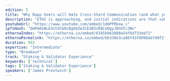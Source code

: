```yaml
---
edition: 5
title: "Why Dapp Users will Hate Cross-Shard Communication (and what you can do about it)"
description: "ETH2 is approaching, and initial indications are that substantially all dapp experiences will suffer. Some problems may be addressed with significant changes to design and development processes, but several tradeoffs are unavoidable without sacrificing scale, security, or decentralization. For example, essentially all popular dapps rely on the fungibility of Ether in a managed pool (e.g. Uniswap, Augur, Maker). In a sharded ecosystem, Ether is meaningfully non-fungible across shards, and users will bear monetary and management costs as a result.This talk will give an overview of cross-shard communication strategies and discuss their impact on developer and user experience. These include merged consensus, shard relays, consensus introspection, and credit markets. For each mechanism, we'll discuss expected impact on user experience metrics like execution time, transaction outcome, and price slippage.The talk is not all bad news. We've discovered some elegant new approaches that give dapps a variety of communication choices. The last section of the talk will discuss specific communication strategies that are amenable to specifi"
youtubeUrl: "https://www.youtube.com/embed/1dmPPRkow_c"
ipfsHash: "QmPm8xWLE4ih2Va8cBgXmZm2CESB3cR8LUQgyJBnhtc3Wv"
ethernaIndex: "https://etherna.io/embed/6345bb63080a54f6d733eb71"
ethernaPermalink: "https://etherna.io/embed/bb338e3ca86f43f0098ab749f217af1476f93558a3da64f922a096b238086e9a"
duration: 563
expertise: "Intermediate"
type: "Breakout"
track: "Staking & Validator Experience"
keywords: ['technical']
tags: ['Staking & Validator Experience']
speakers: ['James Prestwich']
---
```

